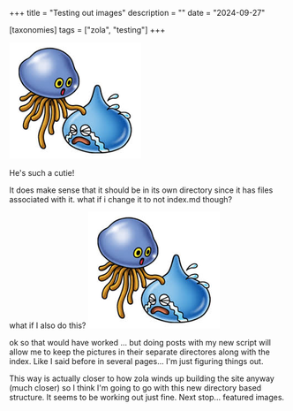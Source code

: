 +++
title = "Testing out images"
description = ""
date = "2024-09-27"

[taxonomies] 
tags = ["zola", "testing"]
+++

![image](sadslime.jpeg)

He's such a cutie!

It does make sense that it should be in its own directory since it has files associated with it.  what if i change it to not index.md though?

what if I also do this?
![image2 NEW](../sadslime-base.jpeg)

ok so that would have worked ... but doing posts with my new script will allow me to keep the pictures in their separate directores along with the index.  Like I said before in several pages... I'm just figuring things out.  

This way is actually closer to how zola winds up building the site anyway (much closer) so I think I'm going to go with this new directory based structure.  It seems to be working out just fine.  Next stop... featured images.
